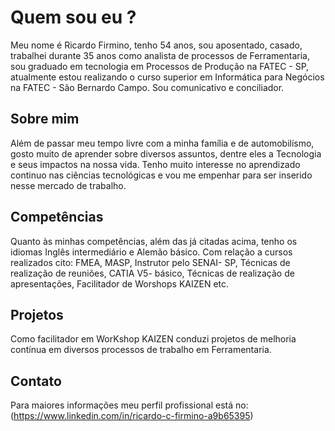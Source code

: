 # **Quem sou eu ?**

 Meu nome é Ricardo Firmino, tenho 54 anos, sou aposentado, casado, trabalhei durante 35 anos como analista de processos de Ferramentaria, sou graduado em tecnologia em Processos de 
 Produção na FATEC - SP, atualmente estou realizando o curso superior em Informática para Negócios na FATEC - São Bernardo Campo. Sou comunicativo e conciliador.

## Sobre mim 
 
 Além de passar meu tempo livre com a minha família e de automobilísmo, gosto muito de aprender sobre diversos assuntos, dentre eles a Tecnologia e seus impactos na nossa vida. 
 Tenho muito interesse no aprendizado continuo nas ciências tecnológicas e vou me empenhar para ser inserido nesse mercado de trabalho.

## Competências
 
 Quanto às minhas competências, além das já citadas acima, tenho os idiomas Inglês intermediário e Alemão básico. Com relação a cursos realizados cito:  FMEA, MASP, Instrutor pelo SENAI- 
 SP, Técnicas de realização de reuniões, CATIA V5- básico, Técnicas de realização de apresentações, Facilitador de Worshops KAIZEN etc. 

## Projetos

Como facilitador em WorKshop KAIZEN conduzi projetos de melhoria contínua em diversos processos de trabalho em Ferramentaria.

## Contato

Para maiores informações meu perfil profissional está no: (https://www.linkedin.com/in/ricardo-c-firmino-a9b65395) 
 

<!--
**Ricardo-1970/Ricardo-1970** is a ✨ _special_ ✨ repository because its `README.md` (this file) appears on your GitHub profile.

Here are some ideas to get you started:

- 🔭 I’m currently working on ...
- 🌱 I’m currently learning ...
- 👯 I’m looking to collaborate on ...
- 🤔 I’m looking for help with ...
- 💬 Ask me about ...
- 📫 How to reach me: ...
- 😄 Pronouns: ...
- ⚡ Fun fact: ...
-->
